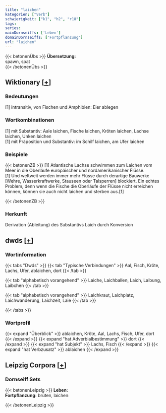 ```yaml
---
title: "laichen"
kategorien: ["Verb"]
schwierigkeit: ["k1", "h2", "r18"]
tags:
series:
mainDornseiffs: ['Leben']
domainDornseiffs: ['Fortpflanzung']
url: "laichen"
---
```


{{< betonenÜbs >}}
**Übersetzung:**  
spawn, spat  
{{< /betonenÜbs >}}

## Wiktionary [[+](https://de.wiktionary.org/wiki/laichen)]

### Bedeutungen
[1] intransitiv, von Fischen und Amphibien: Eier ablegen  

### Wortkombinationen
[1] mit Substantiv: Aale laichen, Fische laichen, Kröten laichen, Lachse laichen, Unken laichen  
[1] mit Präposition und Substantiv: im Schilf laichen, am Ufer laichen  

### Beispiele
{{< betonenZB >}}
[1] Atlantische Lachse schwimmen zum Laichen vom Meer in die Oberläufe europäischer und nordamerikanischer Flüsse.  
[1] Und weltweit werden immer mehr Flüsse durch derartige Bauwerke [Wehre, Wasserkraftwerke, Stauseen oder Talsperren] blockiert. Ein echtes Problem, denn wenn die Fische die Oberläufe der Flüsse nicht erreichen können, können sie auch nicht laichen und sterben aus.[1]  

{{< /betonenZB >}}
### Herkunft
Derivation (Ableitung) des Substantivs Laich durch Konversion  



## dwds [[+](https://www.dwds.de/wb/laichen)]

### Wortinformation
{{< tabs "Dwds" >}}
{{< tab "Typische Verbindungen" >}}
Aal, Fisch, Kröte, Lachs, Ufer, ablaichen, dort
{{< /tab >}}

{{< tab "alphabetisch vorangehend" >}}
Laiche, Laichballen, Laich, Laibung, Laibchen
{{< /tab >}}

{{< tab "alphabetisch vorangehend" >}}
Laichkraut, Laichplatz, Laichwanderung, Laichzeit, Laie
{{< /tab >}}

{{< /tabs >}}

### Wortprofil
{{< expand "Überblick" >}} ablaichen, Kröte, Aal, Lachs, Fisch, Ufer, dort {{< /expand >}}
{{< expand "hat Adverbialbestimmung" >}} dort {{< /expand >}}
{{< expand "hat Subjekt" >}} Lachs, Fisch {{< /expand >}}
{{< expand "hat Verbzusatz" >}} ablaichen {{< /expand >}}

## Leipzig Corpora [[+](https://corpora.uni-leipzig.de/en/res?word=laichen&corpusId=deu_newscrawl-public_2018)]

### Dornseiff Sets
{{< betonenLeipzig >}}
**Leben:**  
**Fortpflanzung:** brüten, laichen  

{{< /betonenLeipzig >}}
